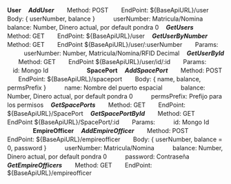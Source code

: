 **User**
ㅤ***AddUser***
ㅤㅤMethod: POST
ㅤㅤEndPoint: ${BaseApiURL}/user 
ㅤㅤBody: { userNumber, balance }
ㅤㅤㅤuserNumber: Matricula/Nomina
ㅤㅤㅤbalance: Number, Dinero actual, por default pondra 0
ㅤ***GetUsers***
ㅤㅤMethod: GET
ㅤㅤEndPoint: ${BaseApiURL}/user 
ㅤ***GetUserByNumber***
ㅤㅤMethod: GET
ㅤㅤEndPoint ${BaseApiURL}/user/:userNumber
ㅤㅤParams:
ㅤㅤㅤuserNumber: Number, Matricula/Nomina/RFID Decimal
ㅤ***GetUserById***
ㅤㅤMethod: GET
ㅤㅤEndPoint ${BaseApiURL}/user/id/:id
ㅤㅤParams:
ㅤㅤㅤid: Mongo Id 
ㅤㅤㅤ
ㅤㅤㅤ
**SpacePort**
ㅤ***AddSpacePort***
ㅤㅤMethod: POST
ㅤㅤEndPoint: ${BaseApiURL}/spaceport 
ㅤㅤBody: { name, balance, permsPrefix }
ㅤㅤㅤname: Nombre del puerto espacial
ㅤㅤㅤbalance: Number, Dinero actual, por default pondra 0
ㅤㅤㅤpermsPrefix: Prefijo para los permisos
ㅤ***GetSpacePorts***
ㅤㅤMethod: GET
ㅤㅤEndPoint: ${BaseApiURL}/SpacePort 
ㅤ***GetSpacePortById***
ㅤㅤMethod: GET
ㅤㅤEndPoint ${BaseApiURL}/SpacePort/:id
ㅤㅤParams:
ㅤㅤㅤid: Mongo Id
ㅤㅤㅤ
ㅤㅤㅤ
**EmpireOfficer**
ㅤ***AddEmpireOfficer***
ㅤㅤMethod: POST
ㅤㅤEndPoint: ${BaseApiURL}/empireofficer 
ㅤㅤBody: { userNumber, balance = 0, password }
ㅤㅤㅤuserNumber: Matricula/Nomina
ㅤㅤㅤbalance: Number, Dinero actual, por default pondra 0
ㅤㅤㅤpassword: Contraseña
ㅤ***GetEmpireOfficers***
ㅤㅤMethod: GET
ㅤㅤEndPoint: ${BaseApiURL}/empireofficer 
